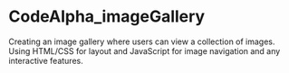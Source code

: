 # CodeAlpha_imageGallery
Creating  an image gallery where users can view a collection of images. Using  HTML/CSS for layout and JavaScript for image navigation and any interactive features.
